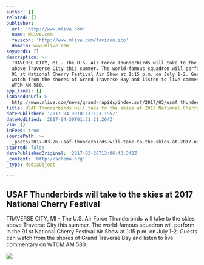 ```yaml
---
author: []
related: []
publisher:
  url: 'http://www.mlive.com'
  name: MLive.com
  favicon: 'http://www.mlive.com/favicon.ico'
  domain: www.mlive.com
keywords: []
description: >-
  TRAVERSE CITY, MI - The U.S. Air Force Thunderbirds will take to the skies
  above Traverse City this summer. The world-famous squadron will perform in the
  91 st National Cherry Festival Air Show at 1:15 p.m. on July 1-2. Guests can
  watch from the shores of Grand Traverse Bay and listen to live commentary on
  WTCM AM 580.
app_links: []
isBasedOnUrl: >-
  http://www.mlive.com/news/grand-rapids/index.ssf/2017/03/usaf_thunderbirds_will_take_to.html
title: USAF Thunderbirds will take to the skies at 2017 National Cherry Festival
datePublished: '2017-04-30T01:31:23.195Z'
dateModified: '2017-04-30T01:31:21.264Z'
via: {}
inFeed: true
sourcePath: >-
  _posts/2017-03-26-usaf-thunderbirds-will-take-to-the-skies-at-2017-national-ch.md
starred: false
datePublishedOriginal: '2017-03-26T13:06:43.342Z'
_context: 'http://schema.org'
_type: MediaObject

---
```

<article style=""><h1>USAF Thunderbirds will take to the skies at 2017 National Cherry Festival</h1><p>TRAVERSE CITY, MI - The U.S. Air Force Thunderbirds will take to the skies above Traverse City this summer. The world-famous squadron will perform in the 91 st National Cherry Festival Air Show at 1:15 p.m. on July 1-2. Guests can watch from the shores of Grand Traverse Bay and listen to live commentary on WTCM AM 580.</p><img src="http://image.mlive.com/home/mlive-media/width620/img/grpress/news_impact/photo/22328388-standard.jpg" /></article>